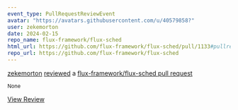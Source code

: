 ```yaml
---
event_type: PullRequestReviewEvent
avatar: "https://avatars.githubusercontent.com/u/40579858?"
user: zekemorton
date: 2024-02-15
repo_name: flux-framework/flux-sched
html_url: https://github.com/flux-framework/flux-sched/pull/1133#pullrequestreview-1883347390
repo_url: https://github.com/flux-framework/flux-sched
---
```


<a href='https://github.com/zekemorton' target='_blank'>zekemorton</a> <a href='https://github.com/flux-framework/flux-sched/pull/1133#pullrequestreview-1883347390' target='_blank'>reviewed</a> a <a href='https://github.com/flux-framework/flux-sched/pull/1133' target='_blank'>flux-framework/flux-sched pull request</a>

<small>None</small>

<a href='https://github.com/flux-framework/flux-sched/pull/1133#pullrequestreview-1883347390' target='_blank'>View Review</a>
